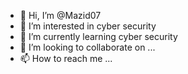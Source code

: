 - 👋 Hi, I’m @Mazid07
- 👀 I’m interested in cyber security
- 🌱 I’m currently learning cyber security 
- 💞️ I’m looking to collaborate on ...
- 📫 How to reach me ...

<!---
Mazid07/Mazid07 is a ✨ special ✨ repository because its `README.md` (this file) appears on your GitHub profile.
You can click the Preview link to take a look at your changes.
--->
